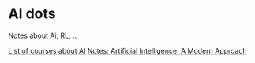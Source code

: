 # AI dots

Notes about Ai, RL, ..



[List of courses about AI](ai/ai-courses)
[Notes: Artificial Intelligence: A Modern Approach](ai/aima/aima.toc)


<!--
{% for page in site.html_pages %}
* [{{ page.title }}]( {{ page.url }} )
{% endfor %}

 <ul>
  {% for page in site.pages %}
  <li>
      <a href="{{ page.url }}">{{ page.title }}</a>
  </li>
  {% endfor %}
</ul> -->

<!-- <ul>
{% for post in site.posts %}
<li>
    <a href="{{ post.url }}">{{ post.title }}</a>
</li>
{% endfor %}
</ul> 

{% for post in site.posts %}
* [{{ post.title }}]( {{ post.url }} )
{% endfor %}
-->



